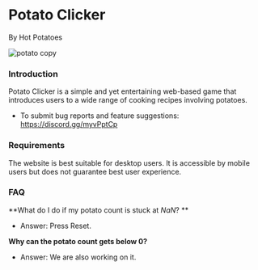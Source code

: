 # Potato Clicker
By Hot Potatoes


![potato copy](https://user-images.githubusercontent.com/89437956/154832182-422b9f05-e447-4849-8a32-16ebcd5c10c4.png)




### Introduction

Potato Clicker is a simple and yet entertaining web-based game that introduces users to a wide range of cooking recipes involving potatoes. 

* To submit bug reports and feature suggestions: 
  https://discord.gg/myvPptCp

### Requirements

The website is best suitable for desktop users. It is accessible by mobile users but does not guarantee best user experience.

### FAQ

**What do I do if my potato count is stuck at *NaN*? **

* Answer: Press Reset.

**Why can the potato count gets below 0?**

* Answer: We are also working on it.


